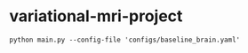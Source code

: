 # variational-mri-project

   ```shell
   python main.py --config-file 'configs/baseline_brain.yaml' 
   ```